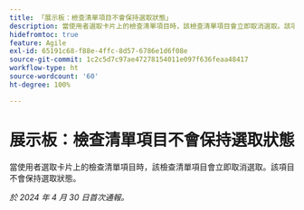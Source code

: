 ```yaml
---
title: 「展示板：檢查清單項目不會保持選取狀態」
description: 當使用者選取卡片上的檢查清單項目時，該檢查清單項目會立即取消選取。該項目不會保持選取狀態。
hidefromtoc: true
feature: Agile
exl-id: 65191c68-f88e-4ffc-8d57-6786e1d6f08e
source-git-commit: 1c2c5d7c97ae47278154011e097f636feaa48417
workflow-type: ht
source-wordcount: '60'
ht-degree: 100%

---
```


# 展示板：檢查清單項目不會保持選取狀態

當使用者選取卡片上的檢查清單項目時，該檢查清單項目會立即取消選取。該項目不會保持選取狀態。

_於 2024 年 4 月 30 日首次通報。_
